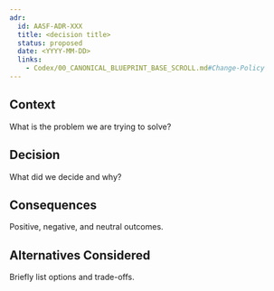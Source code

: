 ```yaml
---
adr:
  id: AASF-ADR-XXX
  title: <decision title>
  status: proposed
  date: <YYYY-MM-DD>
  links:
    - Codex/00_CANONICAL_BLUEPRINT_BASE_SCROLL.md#Change-Policy
---
```


## Context
What is the problem we are trying to solve?

## Decision
What did we decide and why?

## Consequences
Positive, negative, and neutral outcomes.

## Alternatives Considered
Briefly list options and trade-offs.
